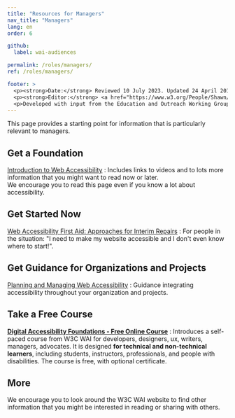 ```yaml
---
title: "Resources for Managers"
nav_title: "Managers"
lang: en
order: 6

github:
  label: wai-audiences

permalink: /roles/managers/
ref: /roles/managers/

footer: >
  <p><strong>Date:</strong> Reviewed 10 July 2023. Updated 24 April 2018.</p>
  <p><strong>Editor:</strong> <a href="https://www.w3.org/People/Shawn/">Shawn Lawton Henry</a>.</p>
  <p>Developed with input from the Education and Outreach Working Group (<a href="https://www.w3.org/WAI/EO/">EOWG</a>).</p>
---
```


This page provides a starting point for information that is particularly relevant to managers.

## Get a Foundation

[Introduction to Web Accessibility](/fundamentals/accessibility-intro/)
: Includes links to videos and to lots more information that you might want to read now or later.<br/>We encourage you to read this page even if you know a lot about accessibility.

## Get Started Now

[Web Accessibility First Aid: Approaches for Interim Repairs](/planning/interim-repairs/)
: For people in the situation: "I need to make my website accessible and I don't even know where to start!".

## Get Guidance for Organizations and Projects

[Planning and Managing Web Accessibility](/planning-and-managing/)
: Guidance integrating accessibility throughout your organization and projects.

## Take a Free Course

**[Digital Accessibility Foundations - Free Online Course](/courses/foundations-course/)**
: Introduces a self-paced course from W3C WAI for developers, designers, ux, writers, managers, advocates. It is designed **for technical and non-technical learners**, including students, instructors, professionals, and people with disabilities. The course is free, with optional certificate.

## More

We encourage you to look around the W3C WAI website to find other information that you might be interested in reading or sharing with others.
